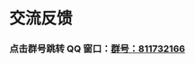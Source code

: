# 交流反馈

<demo-model url="/pages/example/about"></demo-model>

### 点击群号跳转 QQ 窗口：[群号：811732166](http://qm.qq.com/cgi-bin/qm/qr?_wv=1027&k=98nSVDldWEbDdq4lxiP4aL7uATfMSlI6&authKey=G2yQJ5MQiKzMldaxBsIfKt17NuJuUw8Fr6zdKLggc6NZXgw4BVbqkU2U3EE994yd&noverify=0&group_code=811732166)

<chat-group></chat-group>

